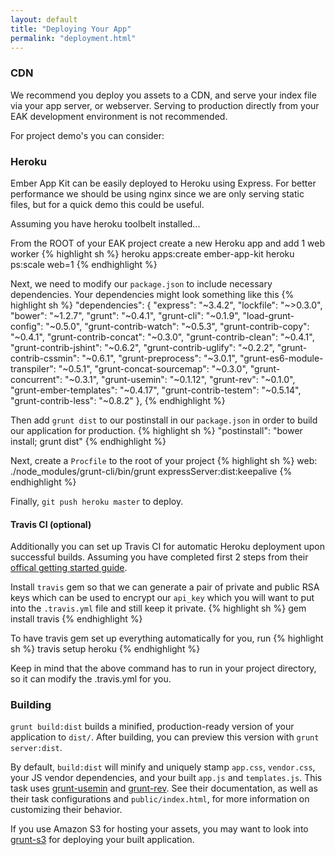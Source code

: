 ```yaml
---
layout: default
title: "Deploying Your App"
permalink: "deployment.html"
---
```

### CDN

We recommend you deploy you assets to a CDN, and serve your index file via your app server, or webserver.
Serving to production directly from your EAK development environment is not recommended.


For project demo's you can consider:


### Heroku
Ember App Kit can be easily deployed to Heroku using Express. For better
performance we should be using nginx since we are only serving static files, but
for a quick demo this could be useful.

Assuming you have heroku toolbelt installed...

From the ROOT of your EAK project create a new Heroku app and add 1 web worker
{% highlight sh %}
heroku apps:create ember-app-kit
heroku ps:scale web=1
{% endhighlight %}

Next, we need to modify our `package.json` to include necessary dependencies.
Your dependencies might look something like this
{% highlight sh %}
"dependencies": {
  "express": "~3.4.2",
  "lockfile": "~>0.3.0",
  "bower": "~1.2.7",
  "grunt": "~0.4.1",
  "grunt-cli": "~0.1.9",
  "load-grunt-config": "~0.5.0",
  "grunt-contrib-watch": "~0.5.3",
  "grunt-contrib-copy": "~0.4.1",
  "grunt-contrib-concat": "~0.3.0",
  "grunt-contrib-clean": "~0.4.1",
  "grunt-contrib-jshint": "~0.6.2",
  "grunt-contrib-uglify": "~0.2.2",
  "grunt-contrib-cssmin": "~0.6.1",
  "grunt-preprocess": "~3.0.1",
  "grunt-es6-module-transpiler": "~0.5.1",
  "grunt-concat-sourcemap": "~0.3.0",
  "grunt-concurrent": "~0.3.1",
  "grunt-usemin": "~0.1.12",
  "grunt-rev": "~0.1.0",
  "grunt-ember-templates": "~0.4.17",
  "grunt-contrib-testem": "~0.5.14",
  "grunt-contrib-less": "~0.8.2"
},
{% endhighlight %}


Then add `grunt dist` to our postinstall in our `package.json` in order to build
our application for production.
{% highlight sh %}
"postinstall": "bower install; grunt dist"
{% endhighlight %}

Next, create a `Procfile` to the root of your project
{% highlight sh %}
web: ./node_modules/grunt-cli/bin/grunt expressServer:dist:keepalive
{% endhighlight %}

Finally, `git push heroku master` to deploy.

#### Travis CI (optional)
Additionally you can set up Travis CI for automatic Heroku deployment upon
successful builds. Assuming you have completed first 2 steps from their
[offical getting started guide](http://about.travis-ci.org/docs/user/getting-started/).

Install `travis` gem so that we can generate a pair of private and public RSA
keys which can be used to encrypt our `api_key` which you will want to put into
the `.travis.yml` file and still keep it private.
{% highlight sh %}
gem install travis
{% endhighlight %}

To have travis gem set up everything automatically for you, run
{% highlight sh %}
travis setup heroku
{% endhighlight %}

Keep in mind that the above command has to run in your project directory, so it
can modify the .travis.yml for you.

### Building

`grunt build:dist` builds a minified, production-ready version of your
application to `dist/`. After building, you can preview this version with
`grunt server:dist`.

By default, `build:dist` will minify and uniquely stamp `app.css`, `vendor.css`,
your JS vendor dependencies, and your built `app.js` and `templates.js`.
This task uses [grunt-usemin](https://github.com/yeoman/grunt-usemin) and
[grunt-rev](https://github.com/cbas/grunt-rev). See their documentation, as well
as their task configurations and `public/index.html`, for more information on
customizing their behavior.

If you use Amazon S3 for hosting your assets, you may want to look into
[grunt-s3](https://github.com/pifantastic/grunt-s3) for deploying your built
application.
